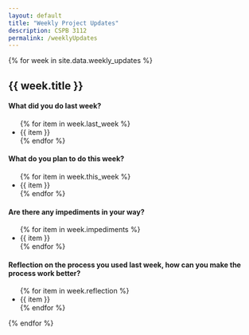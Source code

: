 ```yaml
---
layout: default
title: "Weekly Project Updates"
description: CSPB 3112
permalink: /weeklyUpdates
---
```


<div class="content">
    {% for week in site.data.weekly_updates %}
    <h2>{{ week.title }}</h2>
    <h4>What did you do last week?</h4>
    <ul>
        {% for item in week.last_week %}
        <li>{{ item }}</li>
        {% endfor %}
    </ul>
    <h4>What do you plan to do this week?</h4>
    <ul>
        {% for item in week.this_week %}
        <li>{{ item }}</li>
        {% endfor %}
    </ul>
    <h4>Are there any impediments in your way?</h4>
    <ul>
        {% for item in week.impediments %}
        <li>{{ item }}</li>
        {% endfor %}
    </ul>
    <h4>Reflection on the process you used last week, how can you make the process work better?</h4>
    <ul>
        {% for item in week.reflection %}
        <li>{{ item }}</li>
        {% endfor %}
    </ul>
    {% endfor %}
</div>

